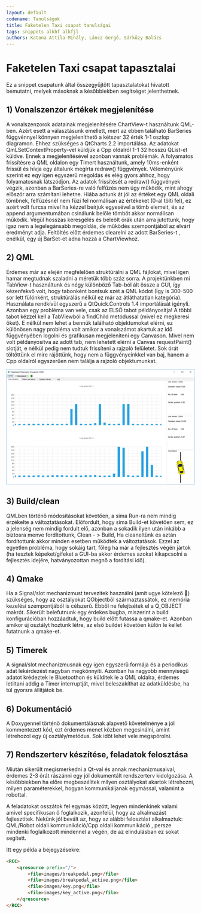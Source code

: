```yaml
---
layout: default
codename: Tanulságok
title: Faketelen Taxi csapat tanulságai
tags: snippets alkhf alkfjl
authors: Katona Attila Mihály, Láncz Gergő, Sárközy Balázs
---
```


# Faketelen Taxi csapat tapasztalai

Ez a snippet csapatunk által összegyűjtött tapasztalatokat hivatott bemutatni, melyek másoknak a későbbiekben segítséget jelenthetnek.

## 1) Vonalszenzor értékek megjelenítése

A vonalszenzorok adatainak megjelenítésére ChartView-t használtunk QML-ben.  Azért esett a választásunk emellett, mert az ebben 
található BarSeries függvénnyel könnyen megjeleníthető a kétszer 32 érték 1-1 oszlop diagramon. Ehhez szükséges a QtCharts 2.2 
importálása. Az adatokat QmLSetContextProperty-vel küldjük a Cpp oldalról 1-1 32 hosszú QList-et küldve. Ennek a megjelenítésével 
azonban vannak problémák. A folyamatos frissítésre a QML oldalon egy Timert használtunk, amely 10ms-enként frissül és hívja egy általunk 
megírta redraw() függvények. Véleményünk szerint ez egy igen egyszerű megoldás és elég gyors ahhoz, hogy folyamatosnak látszódjon. Az 
adatok frissítését a redraw() függvények végzik, azonban a BarSeries-re való felfűzés nem úgy működik, mint ahogy először arra számítani 
lehetne. Hiába adtunk át jól az értéket egy QML oldali tömbnek, felfűzésnél nem fűzi fel normálisan az értékeket (0-al tölti fel), ez 
azért volt furcsa mivel ha kézzel beírjuk egyesével a tömb elemeit, és az append argumentumában csinálunk belőle tömböt akkor normálisan 
működik. Végül hosszas keresgélés és beleölt órák után arra jutottunk, hogy igaz nem a legelegánsabb megoldás, de működés szempontjából 
az elvárt eredményt adja. Feltöltés előtt érdemes clearelni az adott BarSeries-t , enélkül, egy  új BarSet-et adna hozzá a ChartViewhoz.

## 2) QML

Érdemes már az elején megfelelően struktúrálni a QML fájlokat, mivel igen hamar megtudnak szaladni a méretük több száz sorra.  A
projektünkben mi TabView-t használtunk és négy különböző Tab-ból ált össze a GUI, így kézenfekvő volt, hogy tabonként bontsuk szét a QML
kódot (Így is 300-500 sor lett fülönként, struktúrálás nélkül ez már az átláthatatlan kategória). Használata rendkívül egyszerű a 
QtQuick.Controls 1.4 importálását igényli. Azonban egy probléma van vele, csak az ELSŐ tabot példányosítja! A többi tabot kézzel kell a 
TabViewból a findChild metódussal (mivel ez megkeresi őket). E nélkül nem lehet a bennük található objektumokat elérni, ez különösen 
nagy probléma volt amikor a vonalszámot akartuk az idő függvényében logolni és grafikusan megjeleníteni egy Canvason. Mivel nem volt 
példányosítva az adott tab, nem lehetett elérni a Canvas requestPaint() slotját, e nélkül pedig nem tudtuk frissíteni a rajzoló 
felületet. Sok órát töltöttünk el mire rájöttünk, hogy nem a függvényeinkkel van baj, hanem a Cpp oldalról egyszerűen nem találja a 
rajzoló objektumunkat.

![A vonalszenzor fül](images/25317269_10215672667317981_2054257522_o.png "A vonalszenzor fül")

## 3) Build/clean

QMLben történő módosításokat követően, a sima Run-ra nem mindig érzékelte a változtatásokat. Előfordult, hogy sima Build-et követően 
sem, ez a jelenség nem mindig fordult elő, azonban a sokadik ilyen után inkább a biztosra menve fordítottunk, Clean - > Build, Ha 
cleaneltünk és aztán fordítottunk akkor minden esetben működtek a változtatások. Ezzel az egyetlen probléma, hogy sokáig tart, főleg ha 
már a fejlesztés végén jártok (ha tesztek képeket/gifeket a GUI-ba akkor érdemes azokat kikapcsolni a fejlesztés idejére, hatványozottan 
megnő a fordítási idő).

## 4) Qmake

Ha a Signal/slot mechanizmust tervezitek használni (amit ugye kötelező  ) szükséges, hogy az osztályokat QObjectből származtassátok, ez 
memória kezelési szempontjából is célszerű.  Ebből ne felejtsétek el a Q_OBJECT makrót. Sikerült belefutnunk egy érdekes bugba, 
miszerint a build konfigurációban hozzáadtuk, hogy build előtt futassa a qmake-et.  Azonban amikor új osztályt hoztunk létre, az első 
buildet követően külön le kellet futatnunk a qmake-et.

## 5) Timerek


A signal/slot mechanizmusnak egy igen egyszerű formája és a periodikus adat lekérdezést nagyban megkönnyíti. Azonban ha nagyobb 
mennyiségű adatot krédeztek le Bluetoothon és külditek le a QML oldalra, érdemes letiltani addig a Timer interruptját, mivel 
beleszakíthat az adatküldésbe, ha túl gyorsra állítjátok be.

## 6) Dokumentáció

A Doxygennel történő dokumentálásnak alapvető követelménye a jól kommentezett kód, ezt érdemes menet közben megcsinálni, amint 
létrehozol egy új osztály/metódus. Sok időt lehet vele megspórolni.

## 7) Rendszerterv készítése, feladatok felosztása

Miután sikerült megismerkedni a Qt-val és annak mechanizmusaival, érdemes 2-3 órát rászánni egy jól dokumentált rendszerterv 
kidolgozása. A későbbiekben ha előre megbeszélitek milyen osztályokat akartok létrehozni, milyen paraméterekkel, hogyan kommunikáljanak 
egymással, valamint a robottal. 

A feladatokat osszátok fel egymás között, legyen mindenkinek valami amivel specifikusan ő foglalkozik, azonfelül, hogy az alkalmazást 
fejlesztitek. Nekünk jól bevált az, hogy az alábbi felosztást alkalmaztuk:  QML/Robot oldali kommunikáció/Cpp oldali kommunikáció , 
persze mindenki foglalkozott mindennel a végén, de az elindulásban ez sokat segített. 


Itt egy példa a bejegyzésekre:

```html
<RCC>
    <qresource prefix="/">
		<file>images/breakpedal.png</file>
        <file>images/breakpedal_active.png</file>
        <file>images/key.png</file>
        <file>images/key_active.png</file>
    </qresource>
</RCC>
```
